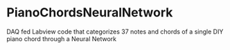 # PianoChordsNeuralNetwork
DAQ fed Labview code that categorizes 37 notes and chords of a single DIY piano chord through a Neural Network
